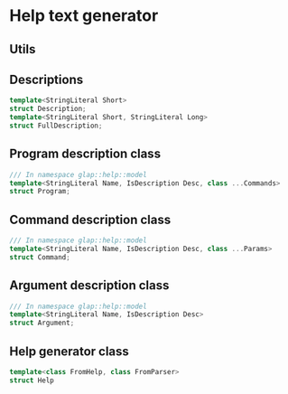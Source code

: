 # Help text generator

## Utils

## Descriptions
```cpp
template<StringLiteral Short>
struct Description;
template<StringLiteral Short, StringLiteral Long>
struct FullDescription;
```

## Program description class
```cpp
/// In namespace glap::help::model
template<StringLiteral Name, IsDescription Desc, class ...Commands>
struct Program;
```
## Command description class
```cpp
/// In namespace glap::help::model
template<StringLiteral Name, IsDescription Desc, class ...Params>
struct Command;
```
## Argument description class
```cpp
/// In namespace glap::help::model
template<StringLiteral Name, IsDescription Desc> 
struct Argument;
```
## Help generator class
```cpp
template<class FromHelp, class FromParser> 
struct Help
```